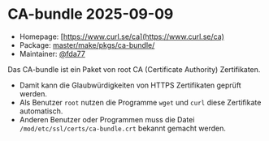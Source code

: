 # CA-bundle 2025-09-09
  - Homepage: [https://www.curl.se/ca](https://www.curl.se/ca)
  - Package: [master/make/pkgs/ca-bundle/](https://github.com/Freetz-NG/freetz-ng/tree/master/make/pkgs/ca-bundle/)
  - Maintainer: [@fda77](https://github.com/fda77)

Das CA-bundle ist ein Paket von root CA (Certificate Authority) Zertifikaten.
<br>
 * Damit kann die Glaubwürdigkeiten von HTTPS Zertifikaten geprüft werden.
 * Als Benutzer ```root``` nutzen die Programme ```wget``` und ```curl``` diese Zertifikate automatisch.
 * Anderen Benutzer oder Programmen muss die Datei ```/mod/etc/ssl/certs/ca-bundle.crt``` bekannt gemacht werden.

